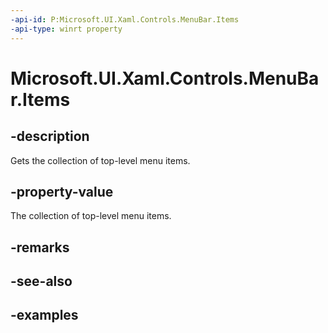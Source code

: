```yaml
---
-api-id: P:Microsoft.UI.Xaml.Controls.MenuBar.Items
-api-type: winrt property
---
```

<!-- Property syntax.
public IVector<MenuBarItem> Items { get; }
-->

# Microsoft.UI.Xaml.Controls.MenuBar.Items


## -description

Gets the collection of top-level menu items.


## -property-value

The collection of top-level menu items.


## -remarks


## -see-also


## -examples


